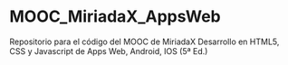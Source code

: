 # MOOC_MiriadaX_AppsWeb
Repositorio para el código del MOOC de MiriadaX Desarrollo en HTML5, CSS y Javascript de Apps Web, Android, IOS (5ª Ed.)
